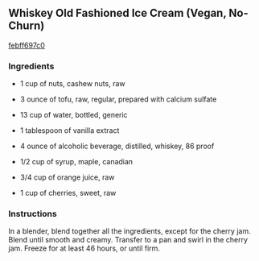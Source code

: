 ## Whiskey Old Fashioned Ice Cream (Vegan, No-Churn)

[febff697c0](http://tastykitchen.com/recipes/special-dietary-needs/whiskey-old-fashioned-ice-cream-vegan-no-churn/)

### Ingredients

 - 1 cup of nuts, cashew nuts, raw

 - 3 ounce of tofu, raw, regular, prepared with calcium sulfate

 - 13 cup of water, bottled, generic

 - 1 tablespoon of vanilla extract

 - 4 ounce of alcoholic beverage, distilled, whiskey, 86 proof

 - 1/2 cup of syrup, maple, canadian

 - 3/4 cup of orange juice, raw

 - 1 cup of cherries, sweet, raw

### Instructions

In a blender, blend together all the ingredients, except for the cherry jam. Blend until smooth and creamy. Transfer to a pan and swirl in the cherry jam. Freeze for at least 46 hours, or until firm.